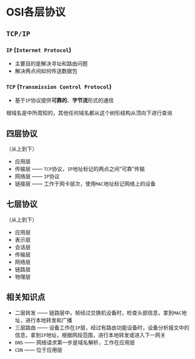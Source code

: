 # OSI各层协议

## `TCP/IP`

### `IP` (`Internet Protocol`)
- 主要目的是解决寻址和路由问题
- 解决两点间如何传送数据包

### `TCP` (`Transmission Control Protocol`)
- 基于`IP`协议提供**可靠的**、**字节流**形式的通信

根域名是中所周知的，其他任何域名都从这个树形结构从顶向下进行查询

## 四层协议
（从上到下）
- 应用层
- 传输层 —— `TCP`协议，`IP`地址标记的两点之间“可靠”传输
- 网络层 —— `IP`协议
- 链接层 —— 工作于网卡层次，使用`MAC`地址标记网络上的设备

## 七层协议
（从上到下）
- 应用层
- 表示层
- 会话层
- 传输层
- 网络层
- 链路层
- 物理层

## 相关知识点
- 二层转发 —— 链路层中，帧经过交换机设备时，检查头部信息，拿到`MAC`地址，进行本地转发和广播
- 三层路由 —— 设备工作在`IP`层，经过有路由功能设备时，设备分析报文中的信息，拿到`IP`地址，根据网段范围，进行本地转发或进入下一网关
- `DNS` —— 网络请求第一步是域名解析，工作在应用层
- `CDN` —— 位于应用层
